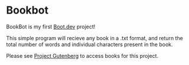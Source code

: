 # Bookbot

BookBot is my first [Boot.dev](https://www.boot.dev) project!

This simple program will recieve any book in a .txt format, and return the total number of words and individual characters present in the book.

Please see [Project Gutenberg](https://www.gutenberg.org/) to access books for this project.
